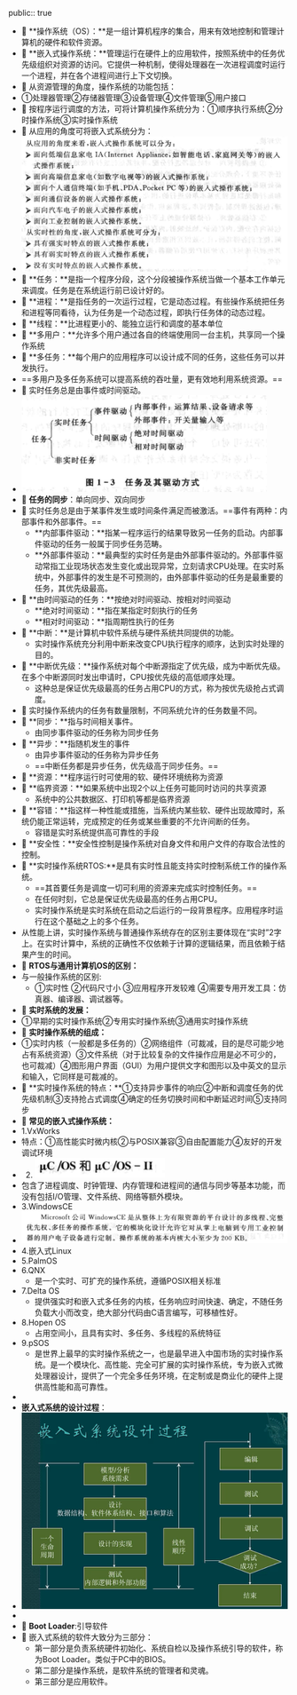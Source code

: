 public:: true

- 🔵 **操作系统（OS）：**是一组计算机程序的集合，用来有效地控制和管理计算机的硬件和软件资源。
- 🔵 **嵌入式操作系统：**管理运行在硬件上的应用软件，按照系统中的任务优先级组织对资源的访问。它提供一种机制，使得处理器在一次进程调度时运行一个进程，并在各个进程间进行上下文切换。
- 🔵 从资源管理的角度，操作系统的功能包括：
- ①处理器管理②存储器管理③设备管理④文件管理⑤用户接口
- 🔵 按程序运行调度的方法，可将计算机操作系统分为：①顺序执行系统②分时操作系统③实时操作系统
- 🔵 从应用的角度可将嵌入式系统分为：
- ![image.png](../assets/image_1697535766573_0.png)
- 🔵 **任务：**是指一个程序分段，这个分段被操作系统当做一个基本工作单元来调度。任务是在系统运行前已设计好的。
- 🔵 **进程：**是指任务的一次运行过程，它是动态过程。有些操作系统把任务和进程等同看待，认为任务是一个动态过程，即执行任务体的动态过程。
- 🔵 **线程：**比进程更小的、能独立运行和调度的基本单位
- 🔵 **多用户：**允许多个用户通过各自的终端使用同一台主机，共享同一个操作系统
- 🔵 **多任务：**每个用户的应用程序可以设计成不同的任务，这些任务可以并发执行。
- ==多用户及多任务系统可以提高系统的吞吐量，更有效地利用系统资源。==
- 🔵 实时任务总是由事件或时间驱动。
- ![image.png](../assets/image_1697590459372_0.png)
- 🔵 **任务的同步**：单向同步、双向同步
- 🔵 实时任务总是由于某事件发生或时间条件满足而被激活。==事件有两种：内部事件和外部事件。==
	- **内部事件驱动：**指某一程序运行的结果导致另一任务的启动。内部事件驱动的任务一般属于同步任务范畴。
	- **外部事件驱动：**最典型的实时任务是由外部事件驱动的。外部事件驱动常指工业现场状态发生变化或出现异常，立刻请求CPU处理。在实时系统中，外部事件的发生是不可预测的，由外部事件驱动的任务是最重要的任务，其优先级最高。
- 🔵 **由时间驱动的任务：**按绝对时间驱动、按相对时间驱动
	- **绝对时间驱动：**指在某指定时刻执行的任务
	- **相对时间驱动：**指周期性执行的任务
- 🔵 **中断：**是计算机中软件系统与硬件系统共同提供的功能。
	- 实时操作系统充分利用中断来改变CPU执行程序的顺序，达到实时处理的目的。
- 🔵 **中断优先级：**操作系统对每个中断源指定了优先级，成为中断优先级。在多个中断源同时发出申请时，CPU按优先级的高低顺序处理。
	- 这种总是保证优先级最高的任务占用CPU的方式，称为按优先级抢占式调度。
- 🔵 实时操作系统内的任务有数量限制，不同系统允许的任务数量不同。
- 🔵 **同步：**指与时间相关事件。
	- 由同步事件驱动的任务称为同步任务
- 🔵 **异步：**指随机发生的事件
	- 由异步事件驱动的任务称为异步任务
	- ==中断任务都是异步任务，优先级高于同步任务。==
- 🔵 **资源：**程序运行时可使用的软、硬件环境统称为资源
- 🔵 **临界资源：**如果系统中出现2个以上任务可能同时访问的共享资源
	- 系统中的公共数据区、打印机等都是临界资源
- 🔵 **容错：**指这样一种性能或措施，当系统内某些软、硬件出现故障时，系统仍能正常运转，完成预定的任务或某些重要的不允许间断的任务。
	- 容错是实时系统提供高可靠性的手段
- 🔵 **安全性：**安全性控制是操作系统对自身文件和用户文件的存取合法性的控制。
- 🔵 **实时操作系统RTOS:**是具有实时性且能支持实时控制系统工作的操作系统。
	- ==其首要任务是调度一切可利用的资源来完成实时控制任务。==
	- 在任何时刻，它总是保证优先级最高的任务占用CPU。
	- 实时操作系统是实时系统在启动之后运行的一段背景程序。应用程序时运行在这个基础之上的多个任务。
- 从性能上讲，实时操作系统与普通操作系统存在的区别主要体现在“实时”2字上。在实时计算中，系统的正确性不仅依赖于计算的逻辑结果，而且依赖于结果产生的时间。
- 🔵 **RTOS与通用计算机OS的区别：**
- 与一般操作系统的区别:
	- ①实时性  ②代码尺寸小 ③应用程序开发较难  ④需要专用开发工具：仿真器、编译器、调试器等。
- 🔵 **实时系统的发展：**
- ①早期的实时操作系统②专用实时操作系统③通用实时操作系统
- 🔵 **实时操作系统的组成：**
- ①实时内核（一般都是多任务的）②网络组件（可裁减，目的是尽可能少地占有系统资源）③文件系统（对于比较复杂的文件操作应用是必不可少的，也可裁减）④图形用户界面（GUI）为用户提供文字和图形以及中英文的显示和输入，它同样是可裁减的。
- 🔵 **实时操作系统的特点：**①支持异步事件的响应②中断和调度任务的优先级机制③支持抢占式调度④确定的任务切换时间和中断延迟时间⑤支持同步
- 🔵 **常见的嵌入式操作系统：**
- 1.VxWorks
- 特点：①高性能实时微内核②与POSIX兼容③自由配置能力④友好的开发调试环境
- 2. ![image.png](../assets/image_1697607942202_0.png)
- 包含了进程调度、时钟管理、内存管理和进程间的通信与同步等基本功能，而没有包括I/O管理、文件系统、网络等额外模块。
- 3.WindowsCE
- ![image.png](../assets/image_1697608115034_0.png)
- 4.嵌入式Linux
- 5.PalmOS
- 6.QNX
	- 是一个实时、可扩充的操作系统，遵循POSIX相关标准
- 7.Delta OS
	- 提供强实时和嵌入式多任务的内核，任务响应时间快速、确定，不随任务负载大小而改变，绝大部分代码由C语言编写，可移植性好。
- 8.Hopen OS
	- 占用空间小，且具有实时、多任务、多线程的系统特征
- 9.pSOS
	- 是世界上最早的实时操作系统之一，也是最早进入中国市场的实时操作系统。是一个模块化、高性能、完全可扩展的实时操作系统，专为嵌入式微处理器设计，提供了一个完全多任务环境，在定制或是商业化的硬件上提供高性能和高可靠性。
-
- **嵌入式系统的设计过程**：
- ![image.png](../assets/image_1702332408058_0.png)
-
- 🔵 **Boot Loader**:引导软件
- 🔵 嵌入式系统的软件大致分为三部分：
	- 第一部分是负责系统硬件初始化、系统自检以及操作系统引导的软件，称为Boot Loader。类似于PC中的BIOS。
	- 第二部分是操作系统，是软件系统的管理者和灵魂。
	- 第三部分是应用软件。